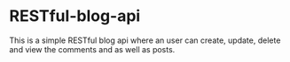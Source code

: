# RESTful-blog-api
This is a simple RESTful blog api where an user can create, update, delete and view the comments and as well as posts.
